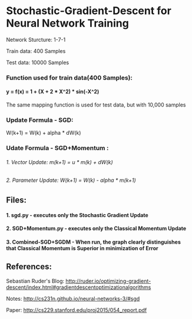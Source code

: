 # Stochastic-Gradient-Descent for Neural Network Training
Network Sturcture: 1-7-1 

Train data: 400 Samples 

Test data: 10000 Samples 

### Function used for train data(400 Samples):
#### y = f(x) = 1 + (X + 2 * X^2) * sin(-X^2) 
The same mapping function is used for test data, but with 10,000 samples
### Update Formula - SGD:
W(k+1) = W(k) + alpha * dW(k)

### Udate Formula - SGD+Momentum :
###### 1. Vector Update: m(k+1) = u * m(k) + dW(k)
###### 2. Parameter Update: W(k+1) = W(k) - alpha * m(k+1)

## Files:
#### 1. sgd.py - executes only the Stochastic Gradient Update
#### 2. SGD+Momentum.py - executes only the Classical Momentum Update
#### 3. Combined-SGD+SGDM - When run, the graph clearly distinguishes that Classical Momentum is Superior in minimization of Error
## References:
Sebastian Ruder's Blog: http://ruder.io/optimizing-gradient-descent/index.html#gradientdescentoptimizationalgorithms

Notes: http://cs231n.github.io/neural-networks-3/#sgd

Paper: http://cs229.stanford.edu/proj2015/054_report.pdf
